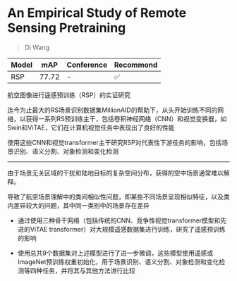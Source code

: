 # An Empirical Study of Remote Sensing Pretraining

> Di Wang

|Model|mAP|Conference|Recommond|
|--|--|--|--|
|RSP|77.72|-|:white_check_mark:|

航空图像进行遥感预训练（RSP）的实证研究

迄今为止最大的RS场景识别数据集MillionAID的帮助下，从头开始训练不同的网络，以获得一系列RS预训练主干，包括卷积神经网络（CNN）和视觉变换器，如Swin和ViTAE，它们在计算机视觉任务中表现出了良好的性能

使用这些CNN和视觉transformer主干研究RSP对代表性下游任务的影响，包括场景识别、语义分割、对象检测和变化检测

---

由于场景无关区域的干扰和陆地目标的复杂空间分布，获得的空中场景通常难以解释。

导致了航空场景理解中的类间相似性问题，即某些不同场景呈现相似特征，以及类内差异较大的问题，其中同一类别中的场景存在差异

- 通过使用三种骨干网络（包括传统的CNN、竞争性视觉transformer模型和先进的ViTAE transformer）对大规模遥感数据集进行训练，研究了遥感预训练的影响

- 使用总共9个数据集对上述模型进行了进一步微调，这些模型使用遥感或ImageNet预训练权重初始化，用于场景识别、语义分割、对象检测和变化检测等四种任务，并将其与其他方法进行比较
